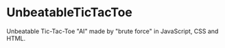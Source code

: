 # UnbeatableTicTacToe
Unbeatable Tic-Tac-Toe "AI" made by "brute force" in JavaScript, CSS and HTML.
